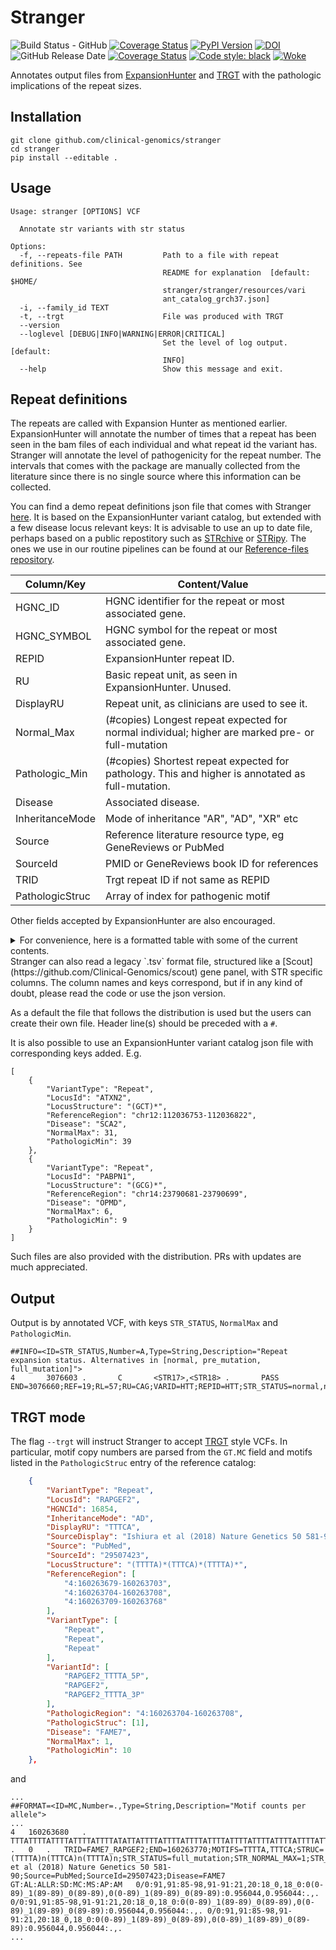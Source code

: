 # Stranger 
![Build Status - GitHub][actions-build-status]
[![Coverage Status][coveralls-image]][coveralls-url]
[![PyPI Version][pypi-img]][pypi-url]
[![DOI][doi-image]][doi-url]
![GitHub Release Date][github-release-date]
[![Coverage Status][codecov-img]][codecov-url]
[![Code style: black][black-image]][black-url]
[![Woke][woke-image]][woke-url]

Annotates output files from [ExpansionHunter][hunter] and [TRGT][trgt] with the pathologic implications of the repeat sizes.

## Installation

```
git clone github.com/clinical-genomics/stranger
cd stranger
pip install --editable .
```

## Usage

```
Usage: stranger [OPTIONS] VCF

  Annotate str variants with str status

Options:
  -f, --repeats-file PATH         Path to a file with repeat definitions. See
                                  README for explanation  [default: $HOME/
                                  stranger/stranger/resources/vari
                                  ant_catalog_grch37.json]
  -i, --family_id TEXT
  -t, --trgt                      File was produced with TRGT
  --version
  --loglevel [DEBUG|INFO|WARNING|ERROR|CRITICAL]
                                  Set the level of log output.  [default:
                                  INFO]
  --help                          Show this message and exit.
```


## Repeat definitions

The repeats are called with Expansion Hunter as mentioned earlier. ExpansionHunter will annotate the number of times that a repeat has been seen in the bam files of each individual and what repeat id the variant has.
Stranger will annotate the level of pathogenicity for the repeat number. The intervals that comes with the package are manually collected from the literature since there is no single source where this information can be collected.

You can find a demo repeat definitions json file that comes with Stranger [here](https://github.com/Clinical-Genomics/stranger/blob/master/stranger/resources/variant_catalog_grch37.json). It is based on the ExpansionHunter variant catalog, but extended with a few disease locus relevant keys:
It is advisable to use an up to date file, perhaps based on a public repostitory such as [STRchive][strchive] or [STRipy][stripy]. The ones we use in our routine pipelines can be found at our [Reference-files repository][reference-files].

| Column/Key      | Content/Value                                                                                   |
|-----------------|-------------------------------------------------------------------------------------------------|
| HGNC_ID         | HGNC identifier for the repeat or most associated gene.                                         |
| HGNC_SYMBOL     | HGNC symbol for the repeat or most associated gene.                                             |
| REPID           | ExpansionHunter repeat ID.                                                                      |
| RU              | Basic repeat unit, as seen in ExpansionHunter. Unused.                                          |
| DisplayRU       | Repeat unit, as clinicians are used to see it.                                                  |
| Normal_Max      | (#copies) Longest repeat expected for normal individual; higher are marked pre- or full-mutation |
| Pathologic_Min  | (#copies) Shortest repeat expected for pathology. This and higher is annotated as full-mutation. |
| Disease         | Associated disease.                                                                             |
| InheritanceMode | Mode of inheritance "AR", "AD", "XR" etc                                                        |
| Source          | Reference literature resource type, eg GeneReviews or PubMed                                    |
| SourceId        | PMID or GeneReviews book ID for references                                                      |
| TRID            | Trgt repeat ID if not same as REPID                                                             |
| PathologicStruc | Array of index for pathogenic motif                                                             |


Other fields accepted by ExpansionHunter are also encouraged.

<details>
<summary>For convenience, here is a formatted table with some of the current contents.</summary>

| HGNCId | LocusId | DisplayRU | InheritanceMode | normal_max | pathologic_min | Disease | SourceDisplay | SourceId |
| ------- | ------- | ------- | ------- | ------- | ------- | ------- | ------- | ------- |
| 3776 | AFF2 | CCG | XR | 39 | 200 | Fraxe | GeneReviews Internet 2019-11-07 | NBK535148 |
| 644 | AR | CAG | XR | 34 | 38 | SBMA | GeneReviews Internet 2019-11-07 | NBK535148 |
| 18060 | ARX_EIEE | GCN | XR | 16 | 17 | EIEE | GeneReviews Internet 2019-11-07 | NBK535148 |
| 18060 | ARX_PRTS | GCN | XR | 12 | 20 | PRTS | GeneReviews Internet 2019-11-07 | NBK535148 |
| 3033 | ATN1 | CAG | AD | 35 | 48 | DRPLA | GeneReviews Internet 2019-11-07 | NBK535148 |
| 10549 | ATXN10 | ATTCT | AD | 32 | 800 | SCA10 | GeneReviews Internet 2019-11-07 | NBK535148 |
| 10548 | ATXN1 | CAG | AD | 35 | 45 | SCA1 | GeneReviews Internet SCA1 2017-06-22 | NBK1184 |
| 10555 | ATXN2 | CAG | AD | 31 | 37 | SCA2 | GeneReviews Internet SCA2 2019-02-14 | NBK1275 |
| 7106 | ATXN3 | CAG | AD | 44 | 60 | MJD | GeneReviews Internet 2019-11-07 | NBK535148 |
| 10560 | ATXN7 | CAG | AD | 19 | 36 | SCA7 | GeneReviews Internet 2019-11-07 | NBK535148 |
| 10561 | ATXN8OS | CTG | AD | 50 | 80 | SCA8 | GeneReviews Internet 2019-11-07 | NBK535148 |
| 28337 | C9ORF72 | GGCCCC | AD | 25 | 40 | FTDALS1 | GeneReviews Internet 2019-11-07 | NBK535148 |
| 1388 | CACNA1A | CAG | AD | 18 | 20 | SCA6 | GeneReviews Internet 2019-11-07 | NBK535148 |
| 1541 | CBL | CCG | AD | 79 | 100 | FRAX11B | Jones et al Nature 1995 | 7603564 |
| 1541 | BEAN1 | TGGAA | AD | 10 | 40 | SCA31 | Sato et al AJHG 2009 | 7603564 |
| 13164 | CNBP | CCTG | AD | 30 | 75 | DM2 | GeneReviews Internet 2020-03-19 | NBK1466 |
| 2482 | CSTB | CCCCGCCCCGCG | AR | 3 | 30 | EPM1 | GeneReviews Internet 2019-11-07 | NBK535148 |
| 2482 | DAB1 | ATTTC | AD | 16 | 31 | SCA37 | GeneReviews Internet 2019-05-30 | NBK541729 |
| 29284 | DIP2B | CGG | AD | 24 | 270 | FRA12A | GeneReviews Internet 2019-11-07 | NBK535148 |
| 2933 | DMPK | CTG | AD | 34 | 50 | DM1 | GeneReviews Internet 2019-10-03 | NBK1165 |
| 18683 | EIF4A3 | TCGGCAGCGGCGCAGCGAGG | AR | 9 | 10 | RCPS | GeneReviews Internet 2019-11-07 | NBK535148 |
| 3775 | FMR1 | CGG | XR | 55 | 200 | FragileX | GeneReviews Internet 2019-11-07 | NBK535148 |
| 1092 | FOXL2 | GCN | AD | 14 | 15 | BPES | GeneReviews Internet 2019-11-07 | NBK535148 |
| 3951 | FXN | GAA | AR | 35 | 51 | FRDA | GeneReviews Internet 2019-11-07 | NBK535148 |
| 4331 | GLS | GCA | AR | 20 | 90 | GDPAG | van Kuilenburg et al (2019) NEJM 380:1433-1441 | 30970188 |
| 5102 | HOXA13_I | GCN | AD | 14 | 22 | HFGS | GeneReviews Internet 2019-08-08 | NBK1423 |
| 5102 | HOXA13_II | GCN | AD | 12 | 18 | HFGS | GeneReviews Internet 2019-08-08 | NBK1423 |
| 5102 | HOXA13_III | GCN | AD | 18 | 24 | HFGS | GeneReviews Internet 2019-08-08 | NBK1423 |
| 5136 | HOXD13 | GCN | AD | 15 | 22 | SDTY5 | GeneReviews Internet 2019-11-07 | NBK535148 |
| 4851 | HTT | CAG | AD | 36 | 40 | Huntington | GeneReviews Internet 2020-06-11 | NBK1305 |
| 14203 | JPH3 | CTG | AD | 28 | 40 | HDL2 | GeneReviews Internet 2019-06-27 | NBK1529 |
| 31708 | LRP12 | CGN | AD | 45 | 90 | OPDM1 | GeneReviews Internet 2019-11-07 | NBK535148 |
| 1226 | GIPC1 | GGC | AD | 32 | 73 | OPDM2 | Deng et al (2020) AJHG 106(6):793-804 | 32413282 |
| 17043 | NIPA1 | GCN | AD | 8 | 10000 | ALS - susceptibility to | Tazelaar et al (2019) Neurobiol Aging 74:234.e9-234.e15 | 30342764 |
| 15911 | NOP56 | GGCCTG | AD | 14 | 650 | SCA36 | GeneReviews Internet 2014-08-07 | NBK231880 |
| 53924 | NOTCH2NLC | CGG | AD | 38 | 66 | NIID | GeneReviews Internet 2019-11-07 | NBK535148 |
| 8565 | PABPN1 | GCN | AD | 10 | 12 | OPMD | GeneReviews Internet 2014-02-20 | NBK1126 |
| 9143 | PHOX2B | GCN | AD | 20 | 25 | CCHS | GeneReviews Internet 2014-01-30 | NBK1427 |
| 9305 | PPP2R2B | CAG | AD | 32 | 51 | SCA12 | GeneReviews Internet 2019-11-07 | NBK535148 |
| 16854 | RAPGEF2 | TTTCA | AD | 1 | 10 | FAME7 | Ishiura et al (2018) Nature Genetics 50;581-90 | 29507423 |
| 9969 | RFC1 | AARRG | AR | 11 | 12 | CANVAS | Cortese et al 2019 Nat Gen PMID: 30926972 | 30926972 |
| 31750 | SAMD12 | TTTCA | AD | 1 | 10 | FAME1 | Ishiura et al (2018) Nature Genetics 50;581-90 | 29507423 |
| 10472 | RUNX2 | GCN | AD | 17 | 20 | CCD | GeneReviews Internet 2019-11-07 | NBK535148 |
| 11199 | SOX3 | GCN | XR | 15 | 22 | MRGH | GeneReviews Internet 2019-11-07 | NBK535148 |
| 11588 | TBP | CAN | AD | 40 | 49 | SCA17 | GeneReviews Internet 2019-09-12 | NBK1438 |
| 11592 | TBX1 | GCN | AD | 15 | 25 | TOF | GeneReviews Internet 2019-11-07 | NBK535148 |
| 11634 | TCF4 | CTG | AD | 39 | 100 | FECD3 | GeneReviews Internet 2019-11-07 | NBK535148 |
| 11969 | TNRC6A | TTTCA | AD | 1 | 10 | FAME6 | Ishiura et al (2018) Nature Genetics 50;581-90 | 29507423 |
| 15516 | XYLT1 | GGC | AR | 20 | 70 | DBQD2 | LaCroix et al (2018) AJHG 104(1):35-44 | 30554721 |
| 12873 | ZIC2 | GCN | AD | 15 | 25 | HPE5 | GeneReviews Internet 2019-11-07 | NBK535148 |
| 12874 | ZIC3 | GCN | XR | 10 | 12 | VACTERLX | GeneReviews Internet 2019-11-07 | NBK535148 |
| 9179 | POLG | CTG | - | 15 | 10000 | - | Research only. Contact CMMS, KUH, regarding findings. | CMMS |
</details>
Stranger can also read a legacy `.tsv` format file, structured like a [Scout](https://github.com/Clinical-Genomics/scout) gene panel, with STR specific columns.
The column names and keys correspond, but if in any kind of doubt, please read the code or use the json version.

As a default the file that follows the distribution is used but the users can create their own file.
Header line(s) should be preceded with a `#`.

It is also possible to use an ExpansionHunter variant catalog json file with corresponding keys added. E.g.
```
[
    {
        "VariantType": "Repeat",
        "LocusId": "ATXN2",
        "LocusStructure": "(GCT)*",
        "ReferenceRegion": "chr12:112036753-112036822",
        "Disease": "SCA2",
        "NormalMax": 31,
        "PathologicMin": 39
    },
    {
        "VariantType": "Repeat",
        "LocusId": "PABPN1",
        "LocusStructure": "(GCG)*",
        "ReferenceRegion": "chr14:23790681-23790699",
        "Disease": "OPMD",
        "NormalMax": 6,
        "PathologicMin": 9
    }
]
```

Such files are also provided with the distribution. PRs with updates are much appreciated.

## Output

Output is by annotated VCF, with keys `STR_STATUS`, `NormalMax` and `PathologicMin`.

```
##INFO=<ID=STR_STATUS,Number=A,Type=String,Description="Repeat expansion status. Alternatives in [normal, pre_mutation, full_mutation]">
4       3076603 .       C       <STR17>,<STR18> .       PASS    END=3076660;REF=19;RL=57;RU=CAG;VARID=HTT;REPID=HTT;STR_STATUS=normal,normal
```

## TRGT mode
The flag `--trgt` will instruct Stranger to accept [TRGT][trgt] style VCFs. In particular, motif copy numbers are parsed from the `GT.MC` field and motifs 
listed in the `PathologicStruc` entry of the reference catalog:
```JSON
    {
        "VariantType": "Repeat",
        "LocusId": "RAPGEF2",
        "HGNCId": 16854,
        "InheritanceMode": "AD",
        "DisplayRU": "TTTCA",
        "SourceDisplay": "Ishiura et al (2018) Nature Genetics 50 581-90",
        "Source": "PubMed",
        "SourceId": "29507423",
        "LocusStructure": "(TTTTA)*(TTTCA)*(TTTTA)*",
        "ReferenceRegion": [
            "4:160263679-160263703",
            "4:160263704-160263708",
            "4:160263709-160263768"
        ],
        "VariantType": [
            "Repeat",
            "Repeat",
            "Repeat"
        ],
        "VariantId": [
            "RAPGEF2_TTTTA_5P",
            "RAPGEF2",
            "RAPGEF2_TTTTA_3P"
        ],
        "PathologicRegion": "4:160263704-160263708",
        "PathologicStruc": [1],
        "Disease": "FAME7",
        "NormalMax": 1,
        "PathologicMin": 10
    },
```
and 
```VCF
...
##FORMAT=<ID=MC,Number=.,Type=String,Description="Motif counts per allele">
...
4	160263680	.	TTTATTTTATTTTATTTTATTTTATATTATTTTATTTTATTTTATTTTATTTTATTTTATTTTATTTTATTTTATTTTATTTTATTTTATT	.	0	.	TRID=FAME7_RAPGEF2;END=160263770;MOTIFS=TTTTA,TTTCA;STRUC=(TTTTA)n(TTTCA)n(TTTTA)n;STR_STATUS=full_mutation;STR_NORMAL_MAX=1;STR_PATHOLOGIC_MIN=10;RankScore=internal_id_3:30;HGNCId=16854;InheritanceMode=AD;DisplayRU=TTTCA;SourceDisplay=Ishiura et al (2018) Nature Genetics 50 581-90;Source=PubMed;SourceId=29507423;Disease=FAME7	GT:AL:ALLR:SD:MC:MS:AP:AM	0/0:91,91:85-98,91-91:21,20:18_0,18_0:0(0-89)_1(89-89)_0(89-89),0(0-89)_1(89-89)_0(89-89):0.956044,0.956044:.,.	0/0:91,91:85-98,91-91:21,20:18_0,18_0:0(0-89)_1(89-89)_0(89-89),0(0-89)_1(89-89)_0(89-89):0.956044,0.956044:.,.	0/0:91,91:85-98,91-91:21,20:18_0,18_0:0(0-89)_1(89-89)_0(89-89),0(0-89)_1(89-89)_0(89-89):0.956044,0.956044:.,.
...
```

[hunter]: https://github.com/Illumina/ExpansionHunter
[trgt]: https://github.com/PacificBiosciences/trgt
[reference-files]: https://github.com/Clinical-Genomics/reference-files/tree/master/rare-disease/disease_loci/ExpansionHunter-v5.0.0
[strchive]:http://strchive.org
[stripy]:https://stripy.org/database

[pypi-img]: https://img.shields.io/pypi/v/stranger.svg?style=flat-square
[pypi-url]: https://pypi.python.org/pypi/stranger/
[coveralls-url]: https://coveralls.io/github/moonso/stranger
[coveralls-image]: https://coveralls.io/repos/github/moonso/stranger/badge.svg?branch=master
[doi-image]: https://zenodo.org/badge/158848858.svg
[doi-url]: https://zenodo.org/badge/latestdoi/158848858
[github-release-date]: https://img.shields.io/github/release-date/Clinical-Genomics/scout
[codecov-img]: https://codecov.io/gh/Clinical-Genomics/stranger/branch/main/graph/badge.svg
[codecov-url]: https://codecov.io/gh/Clinical-Genomics/stranger
[actions-build-status]: https://github.com/Clinical-Genomics/stranger/actions/workflows/build_and_publish.yml/badge.svg
[black-image]: https://img.shields.io/badge/code%20style-black-000000.svg
[black-url]: https://github.com/psf/black
[woke-image]: https://github.com/Clinical-Genomics/stranger/actions/workflows/woke.yml/badge.svg
[woke-url]: https://github.com/Clinical-Genomics/stranger/actions/workflows/woke.yml